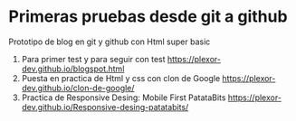 # Primeras pruebas desde git a github 
Prototipo de blog en git y github con Html super basic
1. Para primer test y para seguir con test https://plexor-dev.github.io/blogspot.html
2. Puesta en practica de Html y css con clon de Google https://plexor-dev.github.io/clon-de-google/
3. Practica de Responsive Desing: Mobile First PatataBits https://plexor-dev.github.io/Responsive-desing-patatabits/

